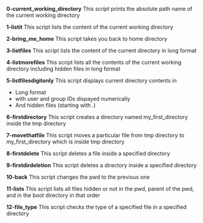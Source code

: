 **0-current_working_directory**
This _script_ prints the absolute path name of the current working directory

**1-listit**
This script lists the content of the current working directory

**2-bring_me_home**
This script takes you back to home directory

**3-listfiles**
This script lists the content of the current directory in long format

**4-listmorefiles**
This script lists all the contents of the current working directory including hidden files in long format


**5-listfilesdigitonly**
This script displays current directory contents in
* Long format
* with user and group IDs dispayed numerically
* And hidden files (starting with .)

**6-firstdirectory**
This script creates a directory named my_first_directory inside the tmp directory

**7-movethatfile**
This script moves a particular file from tmp directory to my_first_directory which is inside tmp directory

**8-firstdelete**
This script deletes a file inside a specified directory

**9-firstdirdeletion**
This script deletes a directory inside a specified directory

**10-back**
This script changes the pwd to the previous one

**11-lists**
This script lists all files hidden or not in the pwd, parent of the pwd, and in the boot directory in that order

**12-file_type**
This script checks the type of a specified file in a specified directory

